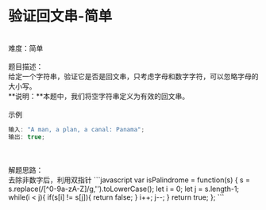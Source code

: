 # 验证回文串-简单

<br />难度：简单<br />
<br />题目描述：<br />给定一个字符串，验证它是否是回文串，只考虑字母和数字字符，可以忽略字母的大小写。<br />**说明：**本题中，我们将空字符串定义为有效的回文串。<br />
<br />示例

```javascript
输入: "A man, a plan, a canal: Panama";
输出: true;
```

<br />
<br />解题思路：<br />去除非数字后，利用双指针
```javascript
var isPalindrome = function(s) {
    s = s.replace(/[^0-9a-zA-Z]/g,'').toLowerCase();
    let i = 0;
    let j = s.length-1;
    while(i < j){
        if(s[i] != s[j]){
            return false;
        }
        i++;
        j--;
    }
    return true;
};
```
